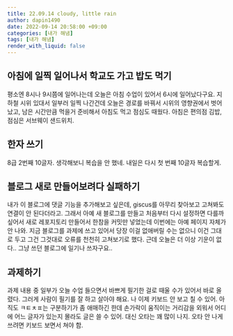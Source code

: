 ```yaml
---
title: 22.09.14 cloudy, little rain
author: dapin1490
date: 2022-09-14 20:58:00 +09:00
categories: [내가 해냄]
tags: [내가 해냄]
render_with_liquid: false
---
```


## 아침에 일찍 일어나서 학교도 가고 밥도 먹기
평소엔 8시나 9시쯤에 일어나는데 오늘은 아침 수업이 있어서 6시에 일어났다구요. 지하철 시위 있대서 일부러 일찍 나간건데 오늘은 경로를 바꿔서 시위의 영향권에서 벗어났고, 남은 시간만큼 먹을거 준비해서 아침도 먹고 점심도 때웠다. 아침은 편의점 김밥, 점심은 서브웨이 샌드위치.  
  
## 한자 쓰기
8급 2번째 10글자. 생각해보니 복습을 안 했네. 내일은 다시 첫 번째 10글자 복습할게.  
  
## 블로그 새로 만들어보려다 실패하기
내가 이 블로그에 댓글 기능을 추가해보고 싶은데, giscus를 아무리 찾아보고 고쳐봐도 연결이 안 된다더라고. 그래서 아예 새 블로그를 만들고 처음부터 다시 설정하면 다를까 싶어서 새로 레포지토리 만들어서 한참을 커밋만 넣었는데 이번에는 아예 페이지 자체가 안 나와. 지금 블로그를 과제에 쓰고 있어서 당장 이걸 없애버릴 수는 없으니 이건 그대로 두고 그건 그것대로 오류를 천천히 고쳐보기로 했다. 근데 오늘은 더 이상 기운이 없다.. 그냥 쓰던 블로그에 일기나 쓰자구요..  
  
## 과제하기
과제 내용 중 일부가 오늘 수업 들으면서 바쁘게 필기한 걸로 때울 수가 있어서 바로 올렸다. 그러게 사람이 필기를 잘 하고 살아야 해요. 나 이제 키보드 안 보고 칠 수 있어. 아직도 ㅋㅌㅊㅍ는 구분하기가 좀 애매하긴 한데 손가락이 움직이는 거리감을 외워서 어디에 어느 글자가 있는지 몰라도 글은 쓸 수 있어. 대신 오타는 꽤 많이 나지. 오타 안 나게 쓰려면 키보드 보면서 쳐야 함.